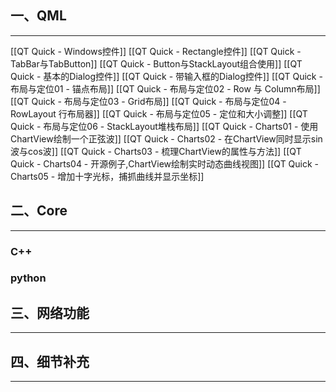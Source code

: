 

## 一、QML
---
[[QT Quick - Windows控件]]
[[QT Quick - Rectangle控件]]
[[QT Quick - TabBar与TabButton]]
[[QT Quick - Button与StackLayout组合使用]]
[[QT Quick - 基本的Dialog控件]]
[[QT Quick - 带输入框的Dialog控件]]
[[QT Quick - 布局与定位01 - 锚点布局]]
[[QT Quick - 布局与定位02 - Row 与 Column布局]]
[[QT Quick - 布局与定位03 - Grid布局]]
[[QT Quick - 布局与定位04 - RowLayout 行布局器]]
[[QT Quick - 布局与定位05 - 定位和大小调整]]
[[QT Quick - 布局与定位06 - StackLayout堆栈布局]]
[[QT Quick - Charts01 - 使用ChartView绘制一个正弦波]]
[[QT Quick - Charts02 - 在ChartView同时显示sin波与cos波]]
[[QT Quick - Charts03 - 梳理ChartView的属性与方法]]
[[QT Quick - Charts04 - 开源例子,ChartView绘制实时动态曲线视图]]
[[QT Quick - Charts05 - 增加十字光标，捕抓曲线并显示坐标]]

## 二、Core
---
### C++

### python

## 三、网络功能
---

## 四、细节补充
---



